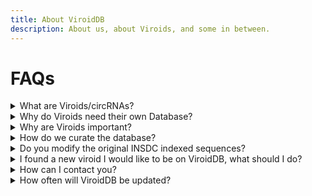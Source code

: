 ```yaml
---
title: About ViroidDB
description: About us, about Viroids, and some in between.
---
```



#  FAQs

  
<details>
  <summary>What are Viroids/circRNAs? </summary>
  
A unique group of semi mobile genetic agents, characterized by small genome sizes (less than 2000 nt), highly structured, often circular, genomes, use of self-cleaving ribozymes or co-opted host enzymes, and replication via the rolling circle mechanism. 
This database is curated to cover the entirety of viroid-like RNA agents: Viroids, small circular satellite RNAs, the recently described realm of ribozyviruses (*i.e.*, hepatitis delta virus and its relatives), and retrozymes.   
</details>  

    
  
<details>
  <summary>Why do Viroids need their own Database?</summary>
  
Despite the ever-increasing diversity and host range of these agents, no database currently exists. The most recent such database, [the subviral RNA database](doi.org/10.1186/1471-2180-6-24), was published 15 years ago and is no longer accessible.  
To better support computational and experimental research on these agents, we have semi-automatically compiled a database of nearly ten thousand viroid-like RNA sequences from the NCBI's nucleotide database and made them available for download at viroids.org. In addition to curating the respective INSDC accessions and sequences, we have performed considerable post-processing so that ViroidDB entries are consistently formatted, enabling their direct use in common downstream analyses (e.g. circular sequences are consistently rotated and all sequence sets are deduplicated and estimated to represent complete genomes). For use cases where the complete range of variation is undesirable, we have performed clustering to identify a representative sequence for each cluster when no reference sequence is available. The database is version controlled and accessible by web via a simple graphical user interface or by command-line interface for programmatic data retrieval. Furthermore, the database is permanently archived in the Zenodo repository, ensuring future accessibility.
  

</details>  

  
<details>
  <summary>Why are Viroids important? </summary>
  
  Pathogenic members infect both plants and animals, and reports of resulting diseases have been documented since the 1930s. Presently, the only effective means of disease control is the prevention of spread, and crop infection may cause up to a 40% reduction of yield.   
If that doesn't convince you, let us ask **you** a question: Do you like long, curly french fries in MacDonalds?   

![image](https://user-images.githubusercontent.com/41674327/123809317-2ccd2e80-d8fa-11eb-9ae4-47765b1bef29.png)  
  Well, even if adible, one of the earliest known viroids can shatter the american dream of a nice, salty, deep fried french fry:  
 ![image](https://www.daera-ni.gov.uk/sites/default/files/styles/inline-expandable/public/images/daera/PSTVd%20photo.1.jpg?itok=dmmWZovB)  
 Healthy potato tuber (left), and spindle shaped tubers (right) that have been affected by PSTVd. © Dr. J. W. Roenhorst NPPO-NL 
  
</details>  



<details>
  <summary>How do we curate the database?</summary>
  

To collect the sequences for the database we followed this protocol:

For viroids and deltaviruses, we used the NCBI Virus portal to download complete sequences within the taxonomy IDs:  
| Subset         | #Sequences | NCBI TaxID                                                                   |
|----------------|------------|------------------------------------------------------------------------------|
| All            | 9891       | ----                                                                         |
| Viroids        | 9354       |                                                                              |
| Avsunviroidae  | 5284       | [185752](https://www.ncbi.nlm.nih.gov/Taxonomy/Browser/wwwtax.cgi?id=185752) |
| Pospiviroidae  | 3980       | [185751](https://www.ncbi.nlm.nih.gov/Taxonomy/Browser/wwwtax.cgi?id=185751) |
| Unclassified   | 90         | [265963](https://www.ncbi.nlm.nih.gov/Taxonomy/Browser/wwwtax.cgi?id=265963) |
| Deltavirus     | 453        | [39759](https://www.ncbi.nlm.nih.gov/Taxonomy/Browser/wwwtax.cgi?id=39759)   |
| Satellite RNAs | 35         | [141863](https://www.ncbi.nlm.nih.gov/Taxonomy/Browser/wwwtax.cgi?id=141863)   |   


For retrozymes, which are currently not taxonomically classified as monophyletic group, we downloaded all sequences within the NCBI Nucleotide database matching the search term ["retrozymes"](https://www.ncbi.nlm.nih.gov/nuccore/?term=retrozymes).    
Please note that due to the procedural de-duplication steps we perform, exact replications (identical strings) are masked from most down stream analyses (such as secondary structure prediction and ribozyme search), to avoid unnecessary use of computation resources and eventual storage space.  


</details>  


<details>
  <summary>Do you modify the original INSDC indexed sequences?</summary>
  

Short answer  -  no. Long answer - Yes, but when we do, we clearly note it. For example, rotated sequences,  reverse complement, and RNA  ( T --> U)  versions of reference sequences are suffixed (in the fasta header) by the addition of [ViroidDB] at the end of the defline.  
Please see [Download](./Download) for more information about how to fetch and acquire any of the data from ViroidDB.
> **Note:** The **majority ** of the information in the database is derived from subsequent analyses we performed using the original sequences.


</details>  


  
  
<details>
  <summary>I found a new viroid I would like to be on ViroidDB, what should I do?</summary>
  
Do you think that we missed data in the database? If so, please let us know by filling out the form in [submit](./submit) and we will be happy to create another release and update the site.
Please remember that all sequences and submission must follow these general inclusion criteria:  

1. The sequence must be uniq
1. The data must be publicly available in an INSDC database
1. Sequences must be complete
1. Sequences must be unambiguous
However, exceptions could be considered, such as representatives of novel families, but would be evaluated on per case basis
</details>  


  
  
<details>
  <summary>How can I contact you? </summary>
  
Feel free to contact us via sending an [email](email:help@Viroids.org) or filing an issue on GitHub.

</details>  

  
  
<details>
  <summary>How often will ViroidDB be updated? </summary>
  
  
Should new viroid-like RNAs classes be discovered, we hope to add them automatically on (at least) a yearly basis. If you feel an update is required, please contact us or perform the update yourself by submitting it as a pull request in the GitHub repository.
</details>  




